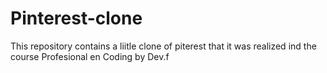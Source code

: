 # Pinterest-clone
This repository contains a liitle clone of piterest that it was realized ind the course Profesional en Coding by Dev.f
